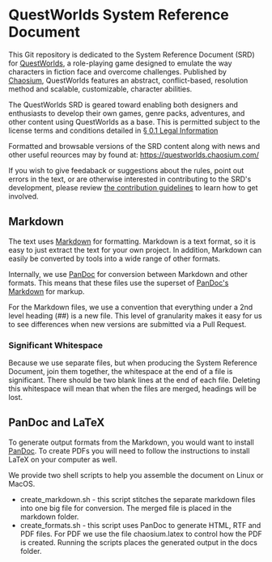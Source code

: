 # QuestWorlds System Reference Document

This Git repository is dedicated to the System Reference Document (SRD) for [QuestWorlds](https://questworlds.chaosium.com/), a role-playing game designed to emulate the way characters in fiction face and overcome challenges. Published by [Chaosium](https://www.chaosium.com), QuestWorlds features an abstract, conflict-based, resolution method and scalable, customizable, character abilities.

The QuestWorlds SRD is geared toward enabling both designers and enthusiasts to develop their own games, genre packs, adventures, and other content using QuestWorlds as a base. This is permitted subject to the license terms and conditions detailed in [§ 0.1 Legal Information](0.1_Legal_Information.md)

Formatted and browsable versions of the SRD content along with news and other useful reources may by found at: https://questworlds.chaosium.com/ 

If you wish to give feedaback or suggestions about the rules, point out errors in the text, or are otherwise interested in contributing to the SRD's development, please review [the contribution guidelines](CONTRIBUTING.MD) to learn how to get involved.

## Markdown

The text uses [Markdown](https://daringfireball.net/projects/markdown/syntax) for formatting. Markdown is a text format, so it is easy to just extract the text for your own project. In addition, Markdown can easily be converted by tools into a wide range of other formats.

Internally, we use [PanDoc](https://pandoc.org/index.html) for conversion between Markdown and other formats. This means that these files use the superset of [PanDoc's Markdown](https://pandoc.org/MANUAL.html#pandocs-markdown) for markup.

For the Markdown files, we use a convention that everything under a 2nd level heading (##) is a new file. This level of granularity makes it easy for us to see differences when new versions are submitted via a Pull Request.

### Significant Whitespace

Because we use separate files, but when producing the System Reference Document, join them together, the whitespace at the end of a file is significant. There should be two blank lines at the end of each file. Deleting this whitespace will mean that when the files are merged, headings will be lost.

## PanDoc and LaTeX

To generate output formats from the Markdown, you would want to install [PanDoc](https://pandoc.org/installing.html). To create PDFs you will need to follow the instructions to install LaTeX on your computer as well.

We provide two shell scripts to help you assemble the document on Linux or MacOS.

* create_markdown.sh - this script stitches the separate markdown files into one big file for conversion. The merged file is placed in the markdown folder.
* create_formats.sh - this script uses PanDoc to generate HTML, RTF and PDF files. For PDF we use the file chaosium.latex to control how the PDF is created. Running the scripts places the generated output in the docs folder.



